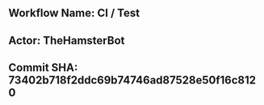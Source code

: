 
## Workflow Name: CI / Test 
## Actor: TheHamsterBot 
## Commit SHA: 73402b718f2ddc69b74746ad87528e50f16c8120 
